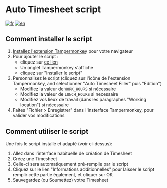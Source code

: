 # Auto Timesheet script
[![fr](https://img.shields.io/badge/lang-fr-blue.svg)](https://github.com/yfirmy/tampermonkey-userscripts/blob/master/auto-timesheet/README.fr.md) [![en](https://img.shields.io/badge/lang-en-red.svg)](https://github.com/yfirmy/tampermonkey-userscripts/blob/master/auto-timesheet/README.md)

## Comment installer le script
 1. [Installez l'extension Tampermonkey](https://www.tampermonkey.net/) pour votre navigateur 
 2. Pour ajouter le script :
    - cliquez sur [ce lien](https://raw.github.com/yfirmy/tampermonkey-userscripts/main/auto-timesheet/auto-timesheet.user.js)
    - Un onglet Tampermonkey s'affiche
    - cliquez sur "Installer le script"
 3. Personnalisez le script (cliquez sur l'icône de l'extension Tampermonkey, and sélectionner "Auto Timesheet Filler" puis "Edition")
    -  Modifiez la valeur de `WORK_HOURS` si nécessaire
    -  Modifiez la valeur de `LUNCH_HOURS` si necessaire 
    -  Modifiez vos lieux de travail (dans les paragraphes "Working location") si nécessaire
 4. Faites "Fichier > Enregistrer" dans l'insterface Tampermonkey, pour valider vos modifications

## Comment utiliser le script
Une fois le script installé et adapté (voir ci-dessus):
 1. Allez dans l'interface habituelle de création de Timesheet
 2. Créez une Timesheet
 3. Celle-ci sera automatiquement pré-remplie par le script
 4. Cliquez sur le lien "Informations additionnelles" pour laisser le script remplir cette partie également, et cliquer sur OK
 5. Sauvegardez (ou Soumettez) votre Timesheet
